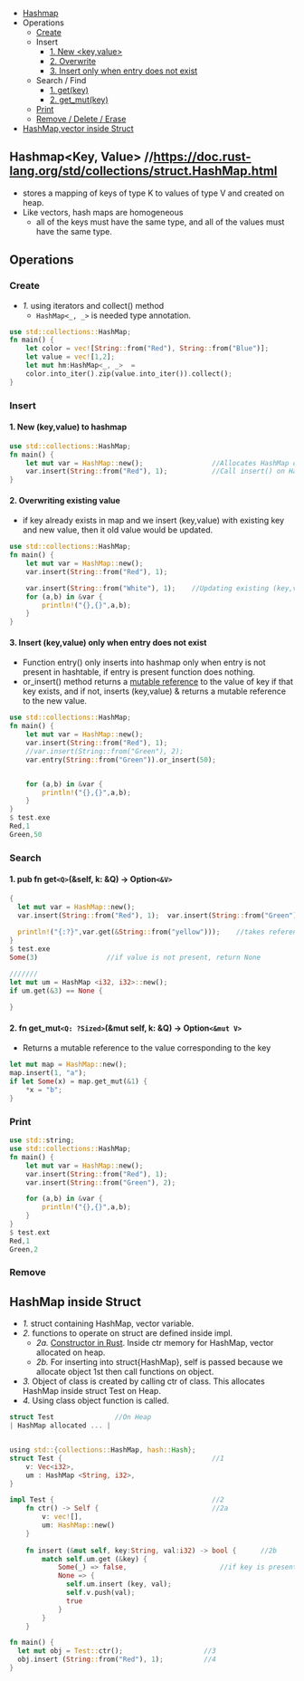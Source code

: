 - [Hashmap](#what)
- Operations
  - [Create](#create)
  - Insert
    - [1. New <key,value>](#insertnew)
    - [2. Overwrite](#overwrite)
    - [3. Insert only when entry does not exist](#orinsert)
  - Search / Find
    - [1. get(key)](#get)
    - [2. get_mut(key)](#getm)
  - [Print](#print)
  - [Remove / Delete / Erase](#remove)
- [HashMap,vector inside Struct](#struct)

<a name=what></a>
## Hashmap<Key, Value> //https://doc.rust-lang.org/std/collections/struct.HashMap.html
- stores a mapping of keys of type K to values of type V and created on heap.
- Like vectors, hash maps are homogeneous
  - all of the keys must have the same type, and all of the values must have the same type.

## Operations

<a name=create></a>
### Create
- _1._ using iterators and collect() method
  - `HashMap<_, _>` is needed type annotation.
```rust
use std::collections::HashMap;
fn main() {
    let color = vec![String::from("Red"), String::from("Blue")];
    let value = vec![1,2];
    let mut hm:HashMap<_, _>  = 
    color.into_iter().zip(value.into_iter()).collect();
} 
```

### Insert 
<a name=insertnew></a>
#### 1. New (key,value) to hashmap
```rs
use std::collections::HashMap;
fn main() {
    let mut var = HashMap::new();                 //Allocates HashMap on Heap
    var.insert(String::from("Red"), 1);           //Call insert() on HashMap
}   
```

<a name=overwrite></a>
#### 2. Overwriting existing value
  - if key already exists in map and we insert (key,value) with existing key and new value, then it old value would be updated.
```rust
use std::collections::HashMap;
fn main() {
    let mut var = HashMap::new();
    var.insert(String::from("Red"), 1);

    var.insert(String::from("White"), 1);    //Updating existing (key,value)
    for (a,b) in &var {
        println!("{},{}",a,b);
    }
}   
```
<a name=orinsert></a>
#### 3. Insert (key,value) only when entry does not exist
  - Function entry() only inserts into hashmap only when entry is not present in hashtable, if entry is present function does nothing.
  - or_insert() method returns a [mutable reference](/Languages/Programming_Languages/Rust) to the value of key if that key exists, and if not, inserts (key,value) & returns a mutable reference to the new value. 
```rust
use std::collections::HashMap;
fn main() {
    let mut var = HashMap::new();
    var.insert(String::from("Red"), 1);
    //var.insert(String::from("Green"), 2);
    var.entry(String::from("Green")).or_insert(50);


    for (a,b) in &var {
        println!("{},{}",a,b);
    }
}  
$ test.exe
Red,1
Green,50
```

### Search
<a name=get></a>
#### 1. pub fn get`<Q>`(&self, k: &Q) -> Option`<&V>`
```rs
{
  let mut var = HashMap::new();
  var.insert(String::from("Red"), 1);  var.insert(String::from("Green"), 2);   //Hashmap Red:1, Green:2
    
  println!("{:?}",var.get(&String::from("yellow")));    //takes reference bcoz function expects ref
} 
$ test.exe
Some(3)                 //if value is not present, return None

///////
let mut um = HashMap <i32, i32>::new();
if um.get(&3) == None {
  
}
```

<a name=getm></a>
#### 2. fn get_mut`<Q: ?Sized>`(&mut self, k: &Q) -> Option`<&mut V>`
- Returns a mutable reference to the value corresponding to the key
```rs
let mut map = HashMap::new();
map.insert(1, "a");
if let Some(x) = map.get_mut(&1) {
    *x = "b";
}
```

<a name=print></a>
### Print
```rs
use std::string;
use std::collections::HashMap;
fn main() {
    let mut var = HashMap::new();
    var.insert(String::from("Red"), 1);
    var.insert(String::from("Green"), 2);

    for (a,b) in &var {
        println!("{},{}",a,b);
    }
} 
$ test.ext
Red,1
Green,2
```

<a name=remove></a>
### Remove


<a name=struct></a>
## HashMap inside Struct
- _1._ struct containing HashMap, vector variable.
- _2._ functions to operate on struct are defined inside impl.
  - _2a._ [Constructor in Rust](/Languages/Programming_Languages/Rust). Inside ctr memory for HashMap, vector allocated on heap.
  - _2b._ For inserting into struct{HashMap}, self is passed because we allocate object 1st then call functions on object.
- _3._ Object of class is created by calling ctr of class. This allocates HashMap inside struct Test on Heap.
- _4._ Using class object function is called.
```rs
struct Test               //On Heap
| HashMap allocated ... | 


using std::{collections::HashMap, hash::Hash};
struct Test {                                     //1
    v: Vec<i32>,
    um : HashMap <String, i32>,
}

impl Test {                                       //2
    fn ctr() -> Self {                            //2a
        v: vec![],
        um: HashMap::new()
    }
    
    fn insert (&mut self, key:String, val:i32) -> bool {      //2b
        match self.um.get (&key) {
            Some(_) => false,                       //if key is present donot insert
            None => {
              self.um.insert (key, val);
              self.v.push(val);
              true
            }
        }
    }

fn main() {
  let mut obj = Test::ctr();                    //3
  obj.insert (String::from("Red"), 1);          //4
}
```
